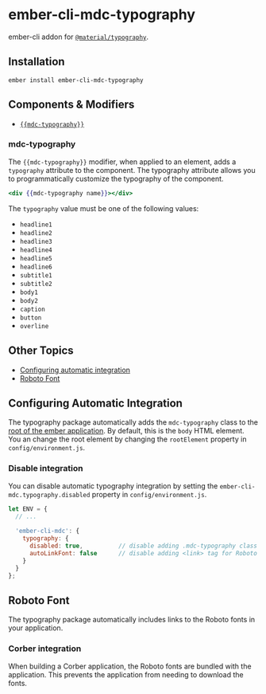 ember-cli-mdc-typography
=========================

ember-cli addon for [`@material/typography`](https://github.com/material-components/material-components-web/tree/master/packages/mdc-typography).

Installation
------------

    ember install ember-cli-mdc-typography

Components & Modifiers
-----------------------

* [`{{mdc-typography}}`](#mdc-typography)

### mdc-typography

The `{{mdc-typography}}` modifier, when applied to an element, adds a `typography` attribute
to the component. The typography attribute allows you to programmatically customize
the typography of the component.

```handlebars
<div {{mdc-typography name}}></div>
```

The `typography` value must be one of the following values:

* `headline1`
* `headline2`
* `headline3`
* `headline4`
* `headline5`
* `headline6`
* `subtitle1`
* `subtitle2`
* `body1`
* `body2`
* `caption`
* `button`
* `overline`


Other Topics
-------------------
 
* [Configuring automatic integration](#configuring-automatic-integration)
* [Roboto Font](#roboto-font)

Configuring Automatic Integration
------------------------------------

The typography package automatically adds the `mdc-typography` class to the 
[root of the ember application](https://guides.emberjs.com/release/configuring-ember/embedding-applications/#toc_changing-the-root-element).
By default, this is the `body` HTML element. You an change the root element 
by changing the `rootElement` property in `config/environment.js`.

### Disable integration

You can disable automatic typography integration by setting the `ember-cli-mdc.typography.disabled`
property in `config/environment.js`.

```javascript
let ENV = {
  // ...
  
  'ember-cli-mdc': {
    typography: {
      disabled: true,          // disable adding .mdc-typography class to root element
      autoLinkFont: false      // disable adding <link> tag for Roboto font
    }
  }
};
```

Roboto Font
----------------

The typography package automatically includes links to the Roboto fonts in your
application.

### Corber integration

When building a Corber application, the Roboto fonts are bundled with the application. This
prevents the application from needing to download the fonts.


